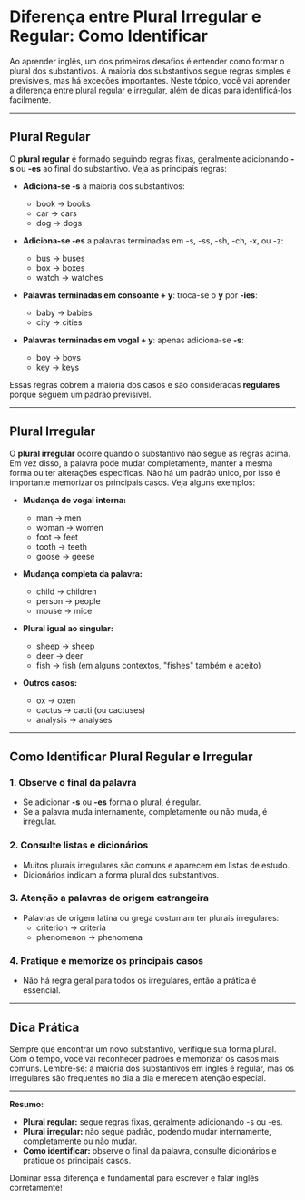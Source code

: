 
# Diferença entre Plural Irregular e Regular: Como Identificar

Ao aprender inglês, um dos primeiros desafios é entender como formar o plural dos substantivos. A maioria dos substantivos segue regras simples e previsíveis, mas há exceções importantes. Neste tópico, você vai aprender a diferença entre plural regular e irregular, além de dicas para identificá-los facilmente.

---

## Plural Regular

O **plural regular** é formado seguindo regras fixas, geralmente adicionando **-s** ou **-es** ao final do substantivo. Veja as principais regras:

- **Adiciona-se -s** à maioria dos substantivos:
  - book → books
  - car → cars
  - dog → dogs

- **Adiciona-se -es** a palavras terminadas em -s, -ss, -sh, -ch, -x, ou -z:
  - bus → buses
  - box → boxes
  - watch → watches

- **Palavras terminadas em consoante + y**: troca-se o **y** por **-ies**:
  - baby → babies
  - city → cities

- **Palavras terminadas em vogal + y**: apenas adiciona-se **-s**:
  - boy → boys
  - key → keys

Essas regras cobrem a maioria dos casos e são consideradas **regulares** porque seguem um padrão previsível.

---

## Plural Irregular

O **plural irregular** ocorre quando o substantivo não segue as regras acima. Em vez disso, a palavra pode mudar completamente, manter a mesma forma ou ter alterações específicas. Não há um padrão único, por isso é importante memorizar os principais casos. Veja alguns exemplos:

- **Mudança de vogal interna:**
  - man → men
  - woman → women
  - foot → feet
  - tooth → teeth
  - goose → geese

- **Mudança completa da palavra:**
  - child → children
  - person → people
  - mouse → mice

- **Plural igual ao singular:**
  - sheep → sheep
  - deer → deer
  - fish → fish (em alguns contextos, "fishes" também é aceito)

- **Outros casos:**
  - ox → oxen
  - cactus → cacti (ou cactuses)
  - analysis → analyses

---

## Como Identificar Plural Regular e Irregular

### 1. **Observe o final da palavra**
   - Se adicionar **-s** ou **-es** forma o plural, é regular.
   - Se a palavra muda internamente, completamente ou não muda, é irregular.

### 2. **Consulte listas e dicionários**
   - Muitos plurais irregulares são comuns e aparecem em listas de estudo.
   - Dicionários indicam a forma plural dos substantivos.

### 3. **Atenção a palavras de origem estrangeira**
   - Palavras de origem latina ou grega costumam ter plurais irregulares:
     - criterion → criteria
     - phenomenon → phenomena

### 4. **Pratique e memorize os principais casos**
   - Não há regra geral para todos os irregulares, então a prática é essencial.

---

## Dica Prática

Sempre que encontrar um novo substantivo, verifique sua forma plural. Com o tempo, você vai reconhecer padrões e memorizar os casos mais comuns. Lembre-se: a maioria dos substantivos em inglês é regular, mas os irregulares são frequentes no dia a dia e merecem atenção especial.

---

**Resumo:**  
- **Plural regular:** segue regras fixas, geralmente adicionando -s ou -es.
- **Plural irregular:** não segue padrão, podendo mudar internamente, completamente ou não mudar.
- **Como identificar:** observe o final da palavra, consulte dicionários e pratique os principais casos.

Dominar essa diferença é fundamental para escrever e falar inglês corretamente!
```
